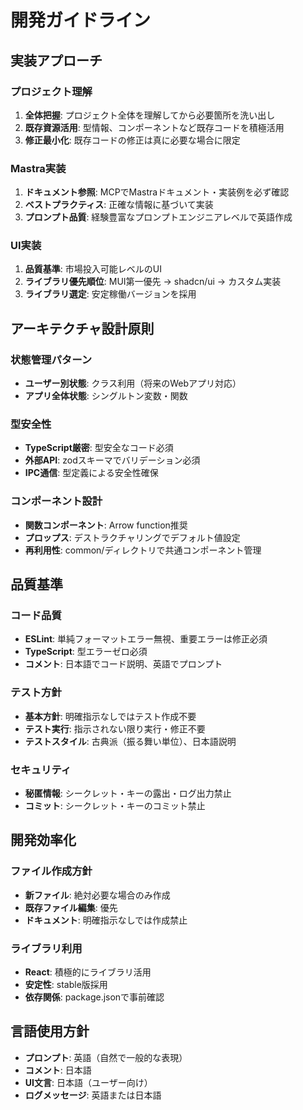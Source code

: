 # 開発ガイドライン

## 実装アプローチ

### プロジェクト理解
1. **全体把握**: プロジェクト全体を理解してから必要箇所を洗い出し
2. **既存資源活用**: 型情報、コンポーネントなど既存コードを積極活用
3. **修正最小化**: 既存コードの修正は真に必要な場合に限定

### Mastra実装
1. **ドキュメント参照**: MCPでMastraドキュメント・実装例を必ず確認
2. **ベストプラクティス**: 正確な情報に基づいて実装
3. **プロンプト品質**: 経験豊富なプロンプトエンジニアレベルで英語作成

### UI実装
1. **品質基準**: 市場投入可能レベルのUI
2. **ライブラリ優先順位**: MUI第一優先 → shadcn/ui → カスタム実装
3. **ライブラリ選定**: 安定稼働バージョンを採用

## アーキテクチャ設計原則

### 状態管理パターン
- **ユーザー別状態**: クラス利用（将来のWebアプリ対応）
- **アプリ全体状態**: シングルトン変数・関数

### 型安全性
- **TypeScript厳密**: 型安全なコード必須
- **外部API**: zodスキーマでバリデーション必須
- **IPC通信**: 型定義による安全性確保

### コンポーネント設計
- **関数コンポーネント**: Arrow function推奨
- **プロップス**: デストラクチャリングでデフォルト値設定
- **再利用性**: common/ディレクトリで共通コンポーネント管理

## 品質基準

### コード品質
- **ESLint**: 単純フォーマットエラー無視、重要エラーは修正必須
- **TypeScript**: 型エラーゼロ必須
- **コメント**: 日本語でコード説明、英語でプロンプト

### テスト方針
- **基本方針**: 明確指示なしではテスト作成不要
- **テスト実行**: 指示されない限り実行・修正不要
- **テストスタイル**: 古典派（振る舞い単位）、日本語説明

### セキュリティ
- **秘匿情報**: シークレット・キーの露出・ログ出力禁止
- **コミット**: シークレット・キーのコミット禁止

## 開発効率化

### ファイル作成方針
- **新ファイル**: 絶対必要な場合のみ作成
- **既存ファイル編集**: 優先
- **ドキュメント**: 明確指示なしでは作成禁止

### ライブラリ利用
- **React**: 積極的にライブラリ活用
- **安定性**: stable版採用
- **依存関係**: package.jsonで事前確認

## 言語使用方針
- **プロンプト**: 英語（自然で一般的な表現）
- **コメント**: 日本語
- **UI文言**: 日本語（ユーザー向け）
- **ログメッセージ**: 英語または日本語